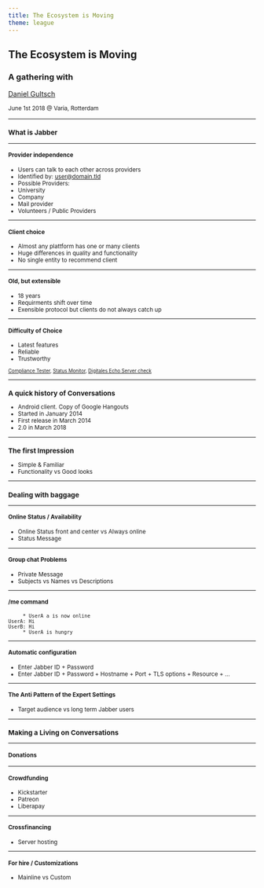 ```yaml
---
title: The Ecosystem is Moving
theme: league
---
```

## The Ecosystem is Moving
### A gathering with
[Daniel Gultsch](https://gultsch.de)
<p><small>June 1st 2018 @ Varia, Rotterdam</small</p>

---

### What is Jabber

---

#### Provider independence

* Users can talk to each other across providers
* Identified by: user@domain.tld
* Possible Providers:
 * University
 * Company
 * Mail provider
 * Volunteers / Public Providers

----

#### Client choice

* Almost any plattform has one or many clients
* Huge differences in quality and functionality
* No single entity to recommend client

----

#### Old, but extensible

* 18 years
* Requirments shift over time
* Exensible protocol but clients do not always catch up

----

#### Difficulty of Choice

* Latest features
* Reliable
* Trustworthy

<small><a href="https://conversations.im/compliance/">Compliance Tester</a>, <a href="https://status.conversations.im/historical/">Status Monitor</a>, <a href="https://www.digitalesecho.de/xmpp-servercheck-2016/">Digitales Echo Server check</a></small>

---

### A quick history of Conversations

* Android client. Copy of Google Hangouts
* Started in January 2014
* First release in March 2014
* 2.0 in March 2018

---

### The first Impression

* Simple & Familiar
* Functionality vs Good looks

---

### Dealing with baggage

----

#### Online Status / Availability

* Online Status front and center vs Always online
* Status Message

----

#### Group chat Problems

* Private Message
* Subjects vs Names vs Descriptions

----

#### /me command

```
     * UserA a is now online
UserA: Hi
UserB: Hi
     * UserA is hungry    
```

----

#### Automatic configuration

* Enter Jabber ID + Password
* Enter Jabber ID + Password + Hostname + Port + TLS options + Resource + …

----

#### The Anti Pattern of the Expert Settings

* Target audience vs long term Jabber users

---

### Making a Living on Conversations

----

#### Donations

----

#### Crowdfunding

* Kickstarter
* Patreon
* Liberapay

----

#### Crossfinancing
* Server hosting

----

#### For hire / Customizations
* Mainline vs Custom
